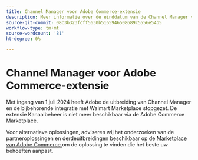 ```yaml
---
title: Channel Manager voor Adobe Commerce-extensie
description: Meer informatie over de einddatum van de Channel Manager voor Adobe Commerce-extensie.
source-git-commit: 08c3b323fcff5630b5165946508689c5556e54b5
workflow-type: tm+mt
source-wordcount: '81'
ht-degree: 0%

---
```



# Channel Manager voor Adobe Commerce-extensie

Met ingang van 1 juli 2024 heeft Adobe de uitbreiding van Channel Manager en de bijbehorende integratie met Walmart Marketplace stopgezet. De extensie Kanaalbeheer is niet meer beschikbaar via de Adobe Commerce Marketplace.

Voor alternatieve oplossingen, adviseren wij het onderzoeken van de partneroplossingen en derdeuitbreidingen beschikbaar op de [ Marketplace van Adobe Commerce ](https://commercemarketplace.adobe.com/) om de oplossing te vinden die het beste uw behoeften aanpast.


